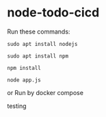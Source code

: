 # node-todo-cicd

Run these commands:


`sudo apt install nodejs`


`sudo apt install npm`


`npm install`

`node app.js`

or Run by docker compose

testing

